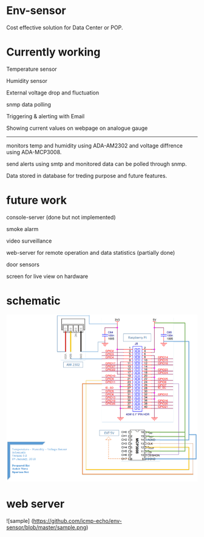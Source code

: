 # Env-sensor


Cost effective solution for Data Center or POP.

Currently working
=================

Temperature sensor

Humidity sensor

External voltage drop and fluctuation

snmp data polling

Triggering & alerting with Email 

Showing current values on webpage on analogue gauge

-------------------------------------

monitors temp and humidity using ADA-AM2302 and voltage diffrence using ADA-MCP3008.

send alerts using smtp and monitored data can be polled through snmp.

Data stored in database for treding purpose and future features.

future work
===========
console-server (done but not implemented)

smoke alarm

video surveillance

web-server for remote operation and data statistics (partially done)

door sensors

screen for live view on hardware


schematic
=========
![Schematic](https://github.com/icmp-echo/env-sensor/blob/master/temperature%20sensor%20schematic.png)

web server
==========
![sample] (https://github.com/icmp-echo/env-sensor/blob/master/sample.png)
